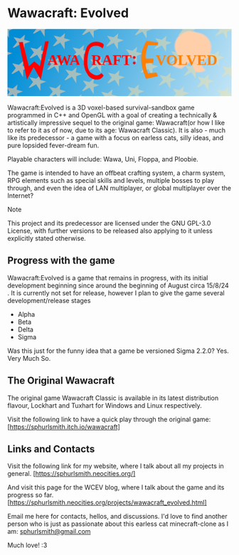 # Wawacraft: Evolved

![The Wawacraft:Evolved Logo!](./tex/art/wawacraft_logo_complete.png)

Wawacraft:Evolved is a 3D voxel-based survival-sandbox game programmed in C++ and 
OpenGL with a goal of creating a technically & artistically impressive sequel to 
the original game: Wawacraft(or how I like to refer to it as of now, due to its 
age: Wawacraft Classic). It is also - much like its predecessor - a game with a focus 
on earless cats, silly ideas, and pure lopsided fever-dream fun.

Playable characters will include: Wawa, Uni, Floppa, and Ploobie.

The game is intended to have an offbeat crafting system, a charm system, RPG elements 
such as special skills and levels, multiple bosses to play through, and even the idea 
of LAN multiplayer, or global multiplayer over the Internet?

> [!NOTE]
> This project and its predecessor are licensed under the GNU GPL-3.0 License, with further 
> versions to be released also applying to it unless explicitly stated otherwise.

## Progress with the game

Wawacraft:Evolved is a game that remains in progress, with its initial development 
beginning since around the beginning of August circa 15/8/24 . It is currently not 
set for release, however I plan to give the game several development/release stages

* Alpha 
* Beta
* Delta
* Sigma

Was this just for the funny idea that a game be versioned Sigma 2.2.0? Yes. Very Much So.

## The Original Wawacraft

The original game Wawacraft Classic is available in its latest distribution flavour, 
Lockhart and Tuxhart for Windows and Linux respectively.

Visit the following link to have a quick play through the original game:
[https://sphurlsmith.itch.io/wawacraft]

## Links and Contacts

Visit the following link for my website, where I talk about all my projects in general.
[https://sphurlsmith.neocities.org/]

And visit this page for the WCEV blog, where I talk about the game and its progress so far. 
[https://sphurlsmith.neocities.org/projects/wawacraft_evolved.html]

Email me here for contacts, hellos, and discussions. I'd love to find another person 
who is just as passionate about this earless cat minecraft-clone as I am:
<sphurlsmith@gmail.com>

Much love! :3
